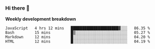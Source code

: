 ### Hi there 👋


**Weekly development breakdown**

<!--START_SECTION:waka-->
```text
JavaScript   4 hrs 12 mins   █████████████████████▓░░░   86.35 % 
Bash         15 mins         █▒░░░░░░░░░░░░░░░░░░░░░░░   05.27 % 
Markdown     12 mins         █░░░░░░░░░░░░░░░░░░░░░░░░   04.20 % 
HTML         12 mins         █░░░░░░░░░░░░░░░░░░░░░░░░   04.19 % 
```
<!--END_SECTION:waka-->
